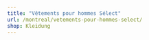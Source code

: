 ```yaml
---
title: "Vêtements pour hommes Sélect"
url: /montreal/vetements-pour-hommes-select/
shop: Kleidung
---
```

